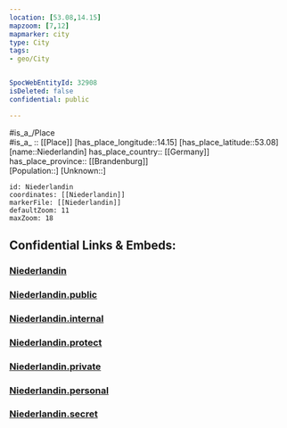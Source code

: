 ```yaml
---
location: [53.08,14.15] 
mapzoom: [7,12] 
mapmarker: city 
type: City
tags:
- geo/City


SpocWebEntityId: 32908
isDeleted: false
confidential: public

---
```

#is_a_/Place  
#is_a_ :: [[Place]] 
[has_place_longitude::14.15] 
[has_place_latitude::53.08] 
[name::Niederlandin] 
has_place_country:: [[Germany]]  
has_place_province:: [[Brandenburg]]  
[Population::] 
[Unknown::] 


```leaflet
id: Niederlandin
coordinates: [[Niederlandin]] 
markerFile: [[Niederlandin]] 
defaultZoom: 11 
maxZoom: 18
```


## Confidential Links & Embeds: 

### [Niederlandin](/_Standards/Earth/Continent/Europe/Europe~Central/Germany/Germany~East/Brandenburg/counties~Brandenburg/Uckermark/cities~Uckermark/Schwedt,Oder/Niederlandin.md) 

### [Niederlandin.public](/_public/Earth/Continent/Europe/Europe~Central/Germany/Germany~East/Brandenburg/counties~Brandenburg/Uckermark/cities~Uckermark/Schwedt,Oder/Niederlandin.public.md) 

### [Niederlandin.internal](/_internal/Earth/Continent/Europe/Europe~Central/Germany/Germany~East/Brandenburg/counties~Brandenburg/Uckermark/cities~Uckermark/Schwedt,Oder/Niederlandin.internal.md) 

### [Niederlandin.protect](/_protect/Earth/Continent/Europe/Europe~Central/Germany/Germany~East/Brandenburg/counties~Brandenburg/Uckermark/cities~Uckermark/Schwedt,Oder/Niederlandin.protect.md) 

### [Niederlandin.private](/_private/Earth/Continent/Europe/Europe~Central/Germany/Germany~East/Brandenburg/counties~Brandenburg/Uckermark/cities~Uckermark/Schwedt,Oder/Niederlandin.private.md) 

### [Niederlandin.personal](/_personal/Earth/Continent/Europe/Europe~Central/Germany/Germany~East/Brandenburg/counties~Brandenburg/Uckermark/cities~Uckermark/Schwedt,Oder/Niederlandin.personal.md) 

### [Niederlandin.secret](/_secret/Earth/Continent/Europe/Europe~Central/Germany/Germany~East/Brandenburg/counties~Brandenburg/Uckermark/cities~Uckermark/Schwedt,Oder/Niederlandin.secret.md)

